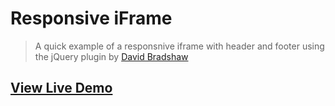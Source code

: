 # Responsive iFrame

> A quick example of a responsnive iframe with header and footer using the jQuery plugin by [David Bradshaw](https://github.com/davidjbradshaw/iframe-resizer)

## [View Live Demo](https://iframeresizer.netlify.com/)